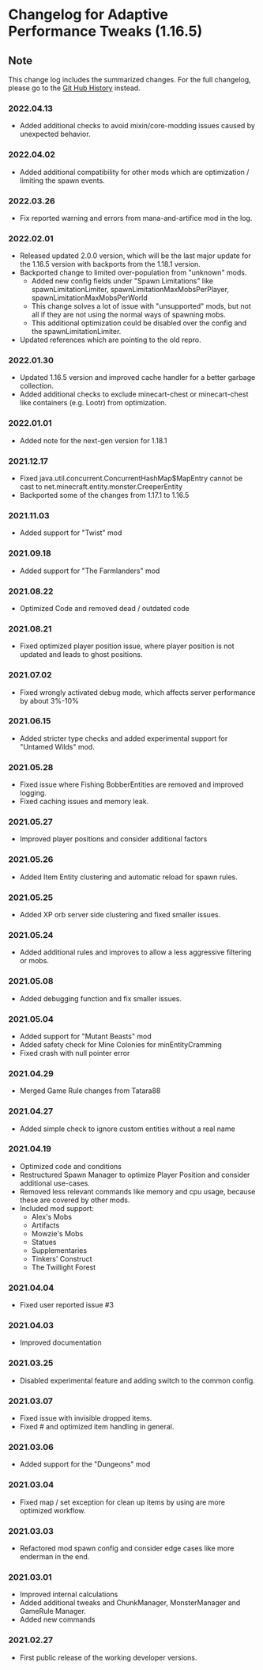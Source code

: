 # Changelog for Adaptive Performance Tweaks (1.16.5)

## Note

This change log includes the summarized changes.
For the full changelog, please go to the [Git Hub History][history] instead.

### 2022.04.13

- Added additional checks to avoid mixin/core-modding issues caused by unexpected behavior.

### 2022.04.02

- Added additional compatibility for other mods which are optimization / limiting the spawn events.

### 2022.03.26

- Fix reported warning and errors from mana-and-artifice mod in the log.

### 2022.02.01

- Released updated 2.0.0 version, which will be the last major update for the 1.16.5 version with backports from the 1.18.1 version.
- Backported change to limited over-population from "unknown" mods.
  - Added new config fields under "Spawn Limitations" like spawnLimitationLimiter, spawnLimitationMaxMobsPerPlayer, spawnLimitationMaxMobsPerWorld
  - This change solves a lot of issue with "unsupported" mods, but not all if they are not using the normal ways of spawning mobs.
  - This additional optimization could be disabled over the config and the spawnLimitationLimiter.
- Updated references which are pointing to the old repro.

### 2022.01.30

- Updated 1.16.5 version and improved cache handler for a better garbage collection.
- Added additional checks to exclude minecart-chest or minecart-chest like containers (e.g. Lootr) from optimization.

### 2022.01.01

- Added note for the next-gen version for 1.18.1

### 2021.12.17

- Fixed java.util.concurrent.ConcurrentHashMap$MapEntry cannot be cast to net.minecraft.entity.monster.CreeperEntity
- Backported some of the changes from 1.17.1 to 1.16.5

### 2021.11.03

- Added support for "Twist" mod

### 2021.09.18

- Added support for "The Farmlanders" mod

### 2021.08.22

- Optimized Code and removed dead / outdated code

### 2021.08.21

- Fixed optimized player position issue, where player position is not updated and leads to ghost positions.

### 2021.07.02

- Fixed wrongly activated debug mode, which affects server performance by about 3%-10%

### 2021.06.15

- Added stricter type checks and added experimental support for "Untamed Wilds" mod.

### 2021.05.28

- Fixed issue where Fishing BobberEntities are removed and improved logging.
- Fixed caching issues and memory leak.

### 2021.05.27

- Improved player positions and consider additional factors

### 2021.05.26

- Added Item Entity clustering and automatic reload for spawn rules.

### 2021.05.25

- Added XP orb server side clustering and fixed smaller issues.

### 2021.05.24

- Added additional rules and improves to allow a less aggressive filtering or mobs.

### 2021.05.08

- Added debugging function and fix smaller issues.

### 2021.05.04

- Added support for "Mutant Beasts" mod
- Added safety check for Mine Colonies for minEntityCramming
- Fixed crash with null pointer error

### 2021.04.29

- Merged Game Rule changes from Tatara88

### 2021.04.27

- Added simple check to ignore custom entities without a real name

### 2021.04.19

- Optimized code and conditions
- Restructured Spawn Manager to optimize Player Position and consider additional use-cases.
- Removed less relevant commands like memory and cpu usage, because these are covered by other mods.
- Included mod support:
  - Alex's Mobs
  - Artifacts
  - Mowzie's Mobs
  - Statues
  - Supplementaries
  - Tinkers' Construct
  - The Twillight Forest

### 2021.04.04

- Fixed user reported issue #3

### 2021.04.03

- Improved documentation

### 2021.03.25

- Disabled experimental feature and adding switch to the common config.

### 2021.03.07

- Fixed issue with invisible dropped items.
- Fixed # and optimized item handling in general.

### 2021.03.06

- Added support for the "Dungeons" mod

### 2021.03.04

- Fixed map / set exception for clean up items by using are more optimized workflow.

### 2021.03.03

- Refactored mod spawn config and consider edge cases like more enderman in the end.

### 2021.03.01

- Improved internal calculations
- Added additional tweaks and ChunkManager, MonsterManager and GameRule Manager.
- Added new commands

### 2021.02.27

- First public release of the working developer versions.

[history]: https://github.com/MarkusBordihn/BOs-Adaptive-Performance-Tweaks/commits/1.16.5
